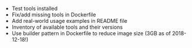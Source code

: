 * Test tools installed
* Fix/add missing tools in Dockerfile
* Add real-world usage examples in README file
* Inventory of available tools and their versions
* Use builder pattern in Dockerfile to reduce image size (3GB as of 2018-12-18!)
